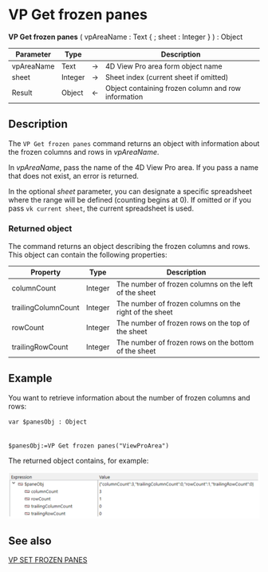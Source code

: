 # VP Get frozen panes

<!-- REF #_method_.VP Get frozen panes.Syntax -->
**VP Get frozen panes** ( vpAreaName : Text { ; sheet : Integer } ) : Object<!-- END REF -->

<!-- REF #_method_.VP Get frozen panes.Params -->

|Parameter|Type| |Description|
|---|---|---|---|
|vpAreaName  |Text|->|4D View Pro area form object name|
|sheet  |Integer|->|Sheet index (current sheet if omitted)|
|Result  |Object|<-|Object containing frozen column and row information|<!-- END REF -->

## Description

The `VP Get frozen panes` command <!-- REF #_method_.VP Get frozen panes.Summary -->returns an object with information about the frozen columns and rows in *vpAreaName*<!-- END REF -->.

In *vpAreaName*, pass the name of the 4D View Pro area. If you pass a name that does not exist, an error is returned.

In the optional *sheet* parameter, you can designate a specific spreadsheet where the range will be defined (counting begins at 0). If omitted or if you pass `vk current sheet`, the current spreadsheet is used.

### Returned object

The command returns an object describing the frozen columns and rows. This object can contain the following properties:

|Property|  Type|  Description|
|---|---|---|
|columnCount|  Integer|  The number of frozen columns on the left of the sheet|
|trailingColumnCount| Integer|  The number of frozen columns on the right of the sheet|
|rowCount|  Integer|   The number of frozen rows on the top of the sheet|
|trailingRowCount|  Integer|   The number of frozen rows on the bottom of the sheet|

## Example

You want to retrieve information about the number of frozen columns and rows:

```4d
var $panesObj : Object

 
$panesObj:=VP Get frozen panes("ViewProArea")
```

The returned object contains, for example:

![](../images/cmd_vpGetFrozenpanes.PNG)

## See also

[VP SET FROZEN PANES](VP%20SET%20FROZEN%20PANES.md)